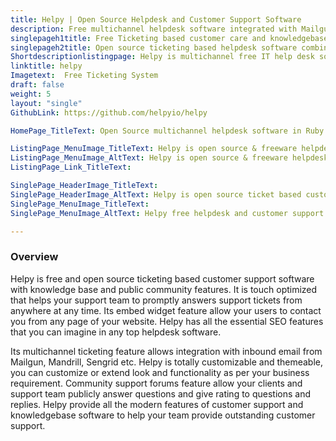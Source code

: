 ```yaml
---
title: Helpy | Open Source Helpdesk and Customer Support Software
description: Free multichannel helpdesk software integrated with Mailgun, Mandrill and Sendgrid. It is powered with modern features to provide excellent customer support.
singlepageh1title: Free Ticketing based customer care and knowledgebase system
singlepageh2title: Open source ticketing based helpdesk software combined with knowledge base and community discussion features to deliver robust customer support experience.
Shortdescriptionlistingpage: Helpy is multichannel free IT help desk software integrated with Mailgun, Mandrill and Sendgrid. It is powered with modern features to provide excellent customer support.
linktitle: helpy
Imagetext:  Free Ticketing System
draft: false
weight: 5
layout: "single"
GithubLink: https://github.com/helpyio/helpy

HomePage_TitleText: Open Source multichannel helpdesk software in Ruby on Rails

ListingPage_MenuImage_TitleText: Helpy is open source & freeware helpdesk ticket system
ListingPage_MenuImage_AltText: Helpy is open source & freeware helpdesk ticket system
ListingPage_Link_TitleText: 

SinglePage_HeaderImage_TitleText: 
SinglePage_HeaderImage_AltText: Helpy is open source ticket based customer care and knowledge base technology
SinglePage_MenuImage_TitleText: 
SinglePage_MenuImage_AltText: Helpy free helpdesk and customer support software

---
```

### **Overview**

Helpy is free and open source ticketing based customer support software with knowledge base and public community features. It is touch optimized that helps your support team to promptly answers support tickets from anywhere at any time. Its embed widget feature allow your users to contact you from any page of your website. Helpy has all the essential SEO features that you can imagine in any top helpdesk software.

Its multichannel ticketing feature allows integration with inbound email from Mailgun, Mandrill, Sengrid etc. Helpy is totally customizable and themeable, you can customize or extend look and functionality as per your business requirement. Community support forums feature allow your clients and support team publicly answer questions and give rating to questions and replies. Helpy provide all the modern features of customer support and knowledgebase software to help your team provide outstanding customer support.
